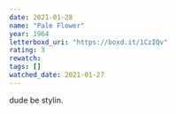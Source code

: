 ```yaml
---
date: 2021-01-28
name: "Pale Flower"
year: 1964
letterboxd_uri: "https://boxd.it/1CzIQv"
rating: 3
rewatch: 
tags: []
watched_date: 2021-01-27
---
```


dude be stylin.
